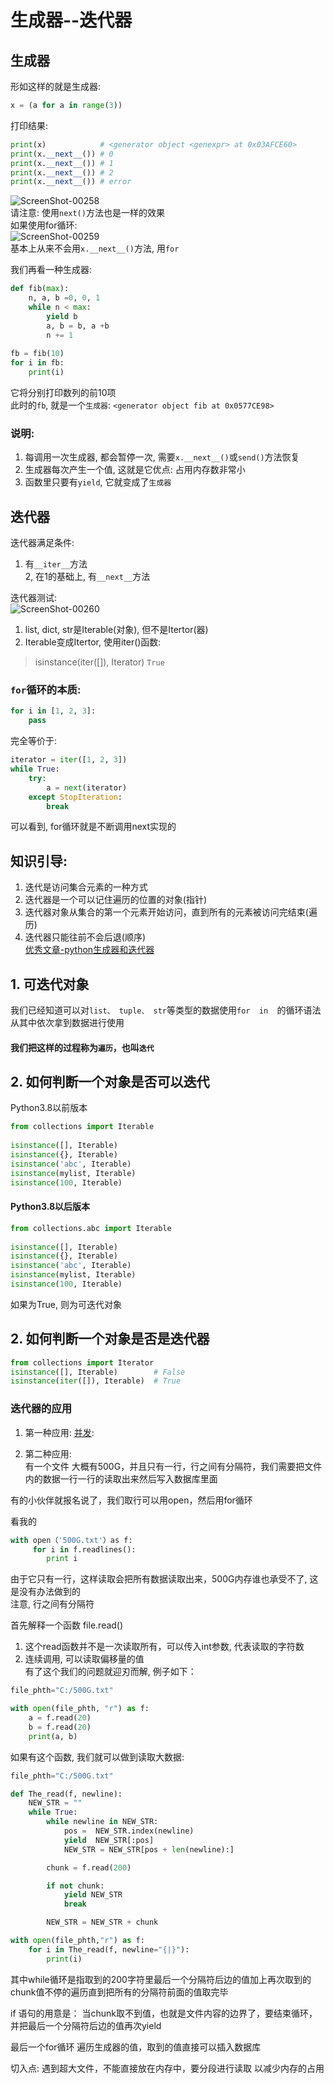 生成器--迭代器     
====

## 生成器   
形如这样的就是生成器:  
```Python
x = (a for a in range(3))   
```
打印结果:   
```Python
print(x)			# <generator object <genexpr> at 0x03AFCE60>	
print(x.__next__()) # 0
print(x.__next__()) # 1
print(x.__next__()) # 2
print(x.__next__()) # error
```
![ScreenShot-00258](https://github.com/KissMyLady/Python/blob/master/Img/ScreenShot-00258.jpg)  
请注意: 使用`next()`方法也是一样的效果  
如果使用for循环:  
![ScreenShot-00259](https://github.com/KissMyLady/Python/blob/master/Img/ScreenShot-00259.jpg)   
基本上从来不会用`x.__next__()`方法, 用`for`   


我们再看一种生成器:    
```Python
def fib(max):
	n, a, b =0, 0, 1
	while n < max:
		yield b
		a, b = b, a +b
		n += 1
		
fb = fib(10)
for i in fb:
	print(i)
```
它将分别打印数列的前10项   
此时的`fb`, 就是一个`生成器`: `<generator object fib at 0x0577CE98>`   


### 说明:   
1. 每调用一次生成器, 都会暂停一次, 需要`x.__next__()`或`send()`方法恢复   
2. 生成器每次产生一个值, 这就是它优点: 占用内存数非常小   
3. 函数里只要有`yield`, 它就变成了`生成器`   
  


## 迭代器      
迭代器满足条件:  
1. 有`__iter__`方法  
2, 在1的基础上, 有`__next__`方法  

迭代器测试:  
![ScreenShot-00260](https://github.com/KissMyLady/Python/blob/master/Img/ScreenShot-00260.jpg)  
1. list, dict, str是Iterable(对象), 但不是Itertor(器)                  
2. Iterable变成Itertor, 使用iter()函数:     
> isinstance(iter([]), Iterator)  `True`  


### `for`循环的本质:     
```Python
for i in [1, 2, 3]:
	pass
```
完全等价于:   
```Python
iterator = iter([1, 2, 3])
while True:
	try:
		a = next(iterator)
	except StopIteration:
		break
```
可以看到, for循环就是不断调用next实现的   



## 知识引导:  
1. 迭代是访问集合元素的一种方式   
2. 迭代器是一个可以记住遍历的位置的对象(指针)        
3. 迭代器对象从集合的第一个元素开始访问，直到所有的元素被访问完结束(遍历)     
4. 迭代器只能往前不会后退(顺序)      
[优秀文章-python生成器和迭代器](https://www.cnblogs.com/wj-1314/p/8490822.html)  

## 1. 可迭代对象     
我们已经知道可以对`list、 tuple、 str`等类型的数据使用`for  in  `的循环语法从其中依次拿到数据进行使用        
#### 我们把这样的过程称为`遍历`，也叫`迭代`            

## 2. 如何判断一个对象是否可以迭代     
Python3.8以前版本     
```Python 
from collections import Iterable
	
isinstance([], Iterable)
isinstance({}, Iterable)
isinstance('abc', Iterable) 
isinstance(mylist, Iterable)
isinstance(100, Iterable)
```
#### Python3.8以后版本   
```Python
from collections.abc import Iterable
	
isinstance([], Iterable)
isinstance({}, Iterable)
isinstance('abc', Iterable) 
isinstance(mylist, Iterable)
isinstance(100, Iterable)
```
如果为True, 则为可迭代对象   

## 2. 如何判断一个对象是否是迭代器   
```Python 
from collections import Iterator	
isinstance([], Iterable)        # False
isinstance(iter([]), Iterable)  # True  
```



### 迭代器的应用
1. 第一种应用: [并发](https://blog.csdn.net/qq_43273590/article/details/84937907):  


2. 第二种应用:  
有一个文件 大概有500G，并且只有一行，行之间有分隔符，我们需要把文件内的数据一行一行的读取出来然后写入数据库里面     

有的小伙伴就报名说了，我们取行可以用open，然后用for循环   

看我的
```Python    
with open（'500G.txt'）as f:
     for i in f.readlines():
        print i 
```
由于它只有一行，这样读取会把所有数据读取出来，500G内存谁也承受不了, 这是没有办法做到的   
注意, 行之间有分隔符  

首先解释一个函数 file.read()
1. 这个read函数并不是一次读取所有，可以传入int参数, 代表读取的字符数   
2. 连续调用, 可以读取偏移量的值    
有了这个我们的问题就迎刃而解, 例子如下：
```Python   
file_phth="C:/500G.txt"

with open(file_phth, "r") as f:
    a = f.read(20)
    b = f.read(20)
    print(a, b)
```
如果有这个函数, 我们就可以做到读取大数据:   
```Python   
file_phth="C:/500G.txt"

def The_read(f, newline):
    NEW_STR = ""     
    while True:	
    	while newline in NEW_STR:
            pos =  NEW_STR.index(newline) 
            yield  NEW_STR[:pos]         
            NEW_STR = NEW_STR[pos + len(newline):]

        chunk = f.read(200)

        if not chunk:  
            yield NEW_STR 
            break    

        NEW_STR = NEW_STR + chunk  

with open(file_phth,"r") as f:
    for i in The_read(f, newline="{|}"):
        print(i)
```
其中while循环是指取到的200字符里最后一个分隔符后边的值加上再次取到的chunk值不停的遍历直到把所有的分隔符前面的值取完毕   

if 语句的用意是：
当chunk取不到值，也就是文件内容的边界了，要结束循环，并把最后一个分隔符后边的值再次yield   

最后一个for循环 遍历生成器的值，取到的值直接可以插入数据库   

切入点: 遇到超大文件，不能直接放在内存中，要分段进行读取 以减少内存的占用



